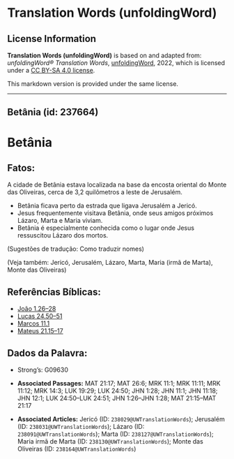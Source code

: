# Translation Words (unfoldingWord)

## License Information

**Translation Words (unfoldingWord)** is based on and adapted from: _unfoldingWord® Translation Words_, [unfoldingWord](https://unfoldingword.org/utw), 2022, which is licensed under a [CC BY-SA 4.0 license](https://creativecommons.org/licenses/by-sa/4.0/legalcode.en).

This markdown version is provided under the same license.



--------------------------------

## Betânia (id: 237664)

Betânia
=======

Fatos:
------

A cidade de Betânia estava localizada na base da encosta oriental do Monte das Oliveiras, cerca de 3,2 quilômetros a leste de Jerusalém.

* Betânia ficava perto da estrada que ligava Jerusalém a Jericó.
* Jesus frequentemente visitava Betânia, onde seus amigos próximos Lázaro, Marta e Maria viviam.
* Betânia é especialmente conhecida como o lugar onde Jesus ressuscitou Lázaro dos mortos.

(Sugestões de tradução: Como traduzir nomes)

(Veja também: Jericó, Jerusalém, Lázaro, Marta, Maria (irmã de Marta), Monte das Oliveiras)

Referências Bíblicas:
---------------------

* [João 1\.26–28](https://ref.ly/John1:26-John1:28)
* [Lucas 24\.50–51](https://ref.ly/Luke24:50-Luke24:51)
* [Marcos 11\.1](https://ref.ly/Mark11:1)
* [Mateus 21\.15–17](https://ref.ly/Matt21:15-Matt21:17)

Dados da Palavra:
-----------------

* Strong’s: G09630

* **Associated Passages:** MAT 21:17; MAT 26:6; MRK 11:1; MRK 11:11; MRK 11:12; MRK 14:3; LUK 19:29; LUK 24:50; JHN 1:28; JHN 11:1; JHN 11:18; JHN 12:1; LUK 24:50–LUK 24:51; JHN 1:26–JHN 1:28; MAT 21:15–MAT 21:17
* **Associated Articles:** Jericó (ID: `238029@UWTranslationWords`); Jerusalém (ID: `238031@UWTranslationWords`); Lázaro (ID: `238091@UWTranslationWords`); Marta (ID: `238127@UWTranslationWords`); Maria irmã de Marta (ID: `238130@UWTranslationWords`); Monte das Oliveiras (ID: `238164@UWTranslationWords`)

